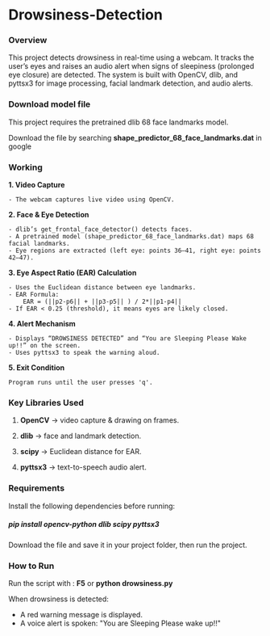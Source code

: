 # Drowsiness-Detection

### Overview

This project detects drowsiness in real-time using a webcam. It tracks the user’s eyes and raises an audio alert when signs of sleepiness (prolonged eye closure) are detected. The system is built with OpenCV, dlib, and pyttsx3 for image processing, facial landmark detection, and audio alerts.

### Download model file
This project requires the pretrained dlib 68 face landmarks model.

Download the file by searching **shape_predictor_68_face_landmarks.dat** in google

### Working

**1. Video Capture**

	- The webcam captures live video using OpenCV.

**2. Face & Eye Detection**

	- dlib’s get_frontal_face_detector() detects faces.
	- A pretrained model (shape_predictor_68_face_landmarks.dat) maps 68 facial landmarks.
	- Eye regions are extracted (left eye: points 36–41, right eye: points 42–47).

**3. Eye Aspect Ratio (EAR) Calculation**

	- Uses the Euclidean distance between eye landmarks.
	- EAR Formula:
		EAR = (||p2-p6|| + ||p3-p5|| ) / 2*||p1-p4||
	- If EAR < 0.25 (threshold), it means eyes are likely closed.

**4. Alert Mechanism**

	- Displays “DROWSINESS DETECTED” and “You are Sleeping Please Wake up!!” on the screen.
	- Uses pyttsx3 to speak the warning aloud.

**5. Exit Condition**

	Program runs until the user presses 'q'.

### Key Libraries Used

1. **OpenCV** → video capture & drawing on frames.

2. **dlib** → face and landmark detection.

3. **scipy** → Euclidean distance for EAR.

4. **pyttsx3** → text-to-speech audio alert.

### Requirements

Install the following dependencies before running:
##### pip install opencv-python dlib scipy pyttsx3



Download the file and save it in your project folder, then run the project.

### How to Run
Run the script with :
**F5** or **python drowsiness.py**

When drowsiness is detected:
- A red warning message is displayed.
- A voice alert is spoken: "You are Sleeping Please wake up!!"
